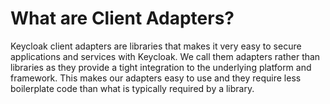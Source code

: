 # What are Client Adapters?

Keycloak client adapters are libraries that makes it very easy to secure applications and services with Keycloak. We call them adapters rather than libraries as they provide a tight integration to the underlying platform and framework. This makes our adapters easy to use and they require less boilerplate code than what is typically required by a library.
